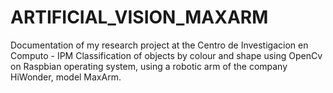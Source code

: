# ARTIFICIAL_VISION_MAXARM
Documentation of my research project at the Centro de Investigacion en Computo - IPM Classification of objects by colour and shape using OpenCv on Raspbian operating system, using a robotic arm of the company HiWonder, model MaxArm.
